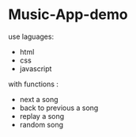# Music-App-demo 
use laguages:
- html 
- css
- javascript

with functions : 
- next a song
- back to previous a song
- replay a song
- random song
